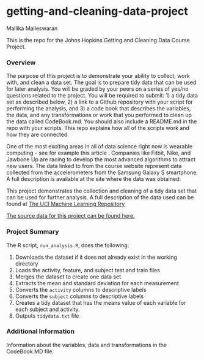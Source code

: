 # getting-and-cleaning-data-project
Mallika Malleswaran 

This is the repo for the Johns Hopkins Getting and Cleaning Data Course Project. 

### Overview
The purpose of this project is to demonstrate your ability to collect, work with, and clean a data set. The goal is to prepare tidy data that can be used for later analysis. You will be graded by your peers on a series of yes/no questions related to the project. You will be required to submit: 1) a tidy data set as described below, 2) a link to a Github repository with your script for performing the analysis, and 3) a code book that describes the variables, the data, and any transformations or work that you performed to clean up the data called CodeBook.md. You should also include a README.md in the repo with your scripts. This repo explains how all of the scripts work and how they are connected.  

One of the most exciting areas in all of data science right now is wearable computing - see for example this article . Companies like Fitbit, Nike, and Jawbone Up are racing to develop the most advanced algorithms to attract new users. The data linked to from the course website represent data collected from the accelerometers from the Samsung Galaxy S smartphone. A full description is available at the site where the data was obtained: 

This project demonstrates the collection and cleaning of a tidy data set that can be used for further analysis. A full description of the data used can be found at [The UCI Machine Learning Repository](http://archive.ics.uci.edu/ml/datasets/Human+Activity+Recognition+Using+Smartphones)

[The source data for this project can be found here.](https://d396qusza40orc.cloudfront.net/getdata%2Fprojectfiles%2FUCI%20HAR%20Dataset.zip)


### Project Summary
The R script, `run_analysis.R`, does the following:

1. Downloads the dataset if it does not already exist in the working directory
2. Loads the activity, feature, and subject test and train files
3. Merges the dataset to create one data set
5. Extracts the mean and standard deviation for each measurement
6. Converts the `activity` columns to descriptive labels
7. Converts the `subject` columns to descriptive labels
8. Creates a tidy dataset that has the means value of each variable for each subject and activity. 
9. Outputs `tidydata.txt` file


### Additional Information
Information about the variables, data and transformations in the CodeBook.MD file.